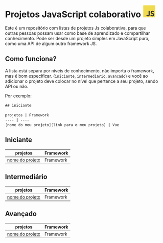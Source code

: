 # Projetos JavaScript colaborativo <img src="https://github.com/devicons/devicon/blob/master/icons/javascript/javascript-original.svg" alt="javascript" width="40" height="40"/> </a> 

Este é um repositório com listas de projetos Js colaborativa, para que outras pessoas possam usar como base de aprendizado e compartilhar conhecimento. Pode ser desde um projeto simples em JavaScript puro, como uma API de algum outro framework JS.


## Como funciona?

A lista está separa por níveis de conhecimento, não importa o framework, mas é bom especificar. (`iniciante`, `intermediario`, `avancado`) e você ao adicionar o projeto deve colocar no nível que pertence a seu projeto, sendo API ou não.

Por exemplo:

```
## iniciante

projetos | Framework
---- | ----
[nome do meu projeto](link para o meu projeto) | Vue
```

## Iniciante

projetos | Framework
---- | ----
[nome do projeto](repo) | Framework


## Intermediário

projetos | Framework
---- | ----
[nome do projeto](repo) | Framework


## Avançado

projetos | Framework
---- | ----
[nome do projeto](repo) | Framework
